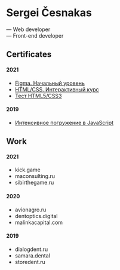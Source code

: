 # Sergei Česnakas

— Web developer\
— Front-end developer

## Certificates

#### 2021
- [Figma. Начальный уровень](https://gb.ru/certificates/1406861.pdf)
- [HTML/CSS. Интерактивный курс](https://gb.ru/certificates/1406914.pdf)
- [Тест HTML5/CSS3](https://gb.ru/certificates/1411784.pdf)

#### 2019
- [Интенсивное погружение в JavaScript](https://www.udemy.com/certificate/UC-BZC49YJ1/)

## Work

#### 2021
- kick.game
- maconsulting.ru
- sibirthegame.ru

#### 2020
- avionagro.ru
- dentoptics.digital
- malinkacapital.com

#### 2019
- dialogdent.ru
- samara.dental
- storedent.ru